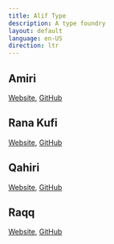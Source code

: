 ```yaml
---
title: Alif Type
description: A type foundry
layout: default
language: en-US
direction: ltr
---
```


Amiri
-----
[Website](https://www.amirifont.org), [GitHub](https://github.com/aliftype/amiri)

Rana Kufi
---------
[Website](/rana-kufi), [GitHub](https://github.com/aliftype/rana-kufi)

Qahiri
---------
[Website](/qahiri), [GitHub](https://github.com/aliftype/qahiri)

Raqq
---------
[Website](/raqq), [GitHub](https://github.com/aliftype/raqq)

<a rel="me" href="https://typo.social/@khaled" style="visibility: hidden;">Mastodon</a>

